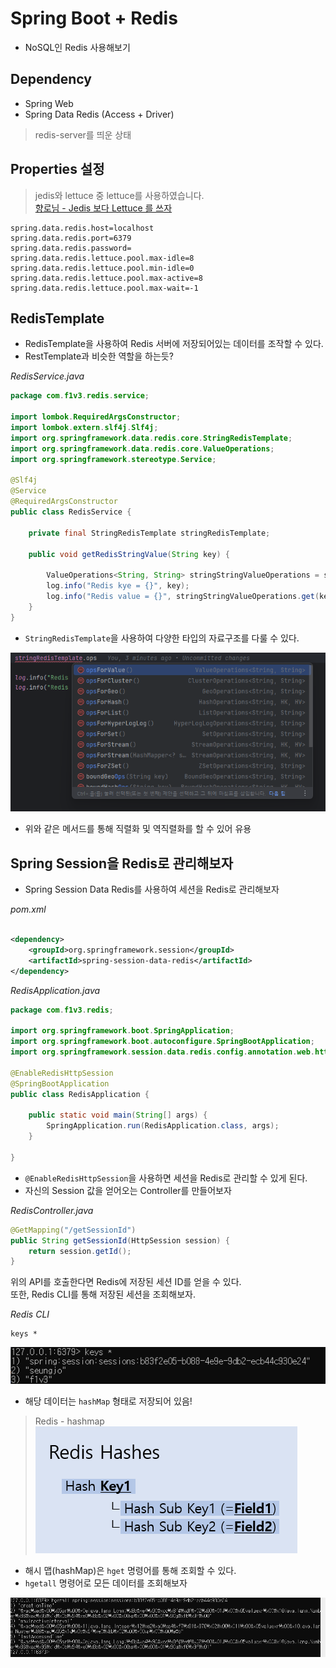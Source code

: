 # Spring Boot + Redis

- NoSQL인 Redis 사용해보기

## Dependency

- Spring Web
- Spring Data Redis (Access + Driver)

> redis-server를 띄운 상태

## Properties 설정

> jedis와 lettuce 중 lettuce를 사용하였습니다.   
> [향로님 - Jedis 보다 Lettuce 를 쓰자](https://jojoldu.tistory.com/418)

```properties
spring.data.redis.host=localhost
spring.data.redis.port=6379
spring.data.redis.password=
spring.data.redis.lettuce.pool.max-idle=8
spring.data.redis.lettuce.pool.min-idle=0
spring.data.redis.lettuce.pool.max-active=8
spring.data.redis.lettuce.pool.max-wait=-1
```

## RedisTemplate

- RedisTemplate을 사용하여 Redis 서버에 저장되어있는 데이터를 조작할 수 있다.
- RestTemplate과 비슷한 역할을 하는듯?

_RedisService.java_

```java
package com.f1v3.redis.service;

import lombok.RequiredArgsConstructor;
import lombok.extern.slf4j.Slf4j;
import org.springframework.data.redis.core.StringRedisTemplate;
import org.springframework.data.redis.core.ValueOperations;
import org.springframework.stereotype.Service;

@Slf4j
@Service
@RequiredArgsConstructor
public class RedisService {

    private final StringRedisTemplate stringRedisTemplate;

    public void getRedisStringValue(String key) {

        ValueOperations<String, String> stringStringValueOperations = stringRedisTemplate.opsForValue();
        log.info("Redis kye = {}", key);
        log.info("Redis value = {}", stringStringValueOperations.get(key));
    }
}

```

- `StringRedisTemplate`을 사용하여 다양한 타입의 자료구조를 다룰 수 있다.

![stringRedisTemplate.png](images/stringRedisTemplate.png)

- 위와 같은 메서드를 통해 직렬화 및 역직렬화를 할 수 있어 유용

## Spring Session을 Redis로 관리해보자

- Spring Session Data Redis를 사용하여 세션을 Redis로 관리해보자

_pom.xml_

```xml

<dependency>
    <groupId>org.springframework.session</groupId>
    <artifactId>spring-session-data-redis</artifactId>
</dependency>
```

_RedisApplication.java_

```java
package com.f1v3.redis;

import org.springframework.boot.SpringApplication;
import org.springframework.boot.autoconfigure.SpringBootApplication;
import org.springframework.session.data.redis.config.annotation.web.http.EnableRedisHttpSession;

@EnableRedisHttpSession
@SpringBootApplication
public class RedisApplication {

    public static void main(String[] args) {
        SpringApplication.run(RedisApplication.class, args);
    }

}

```

- `@EnableRedisHttpSession`을 사용하면 세션을 Redis로 관리할 수 있게 된다.
- 자신의 Session 값을 얻어오는 Controller를 만들어보자

_RedisController.java_

```java
@GetMapping("/getSessionId")
public String getSessionId(HttpSession session) {
    return session.getId();
}
```

위의 API를 호출한다면 Redis에 저장된 세션 ID를 얻을 수 있다.  
또한, Redis CLI를 통해 저장된 세션을 조회해보자.

_Redis CLI_

```shell
keys *
```

![img.png](images/spring_session.png)  

- 해당 데이터는 `hashMap` 형태로 저장되어 있음!

> Redis - hashmap  
> ![img.png](images/redis_hashes.png)  

- 해시 맵(hashMap)은 `hget` 명령어를 통해 조회할 수 있다.
- `hgetall` 명령어로 모든 데이터를 조회해보자

![img.png](images/hgetall.png)
